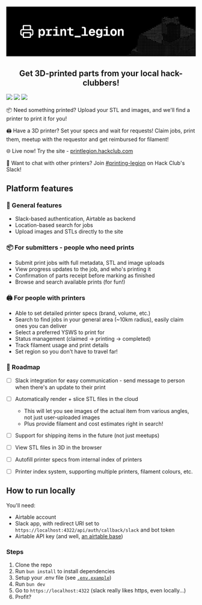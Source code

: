 ![print_legion](https://raw.githubusercontent.com/hackclub/print-legion/refs/heads/v2/public/media/github_banner.v1.png)
<h2 align=center>Get 3D-printed parts from your local hack-clubbers!</h2>

[![](https://img.shields.io/github/stars/hackclub/print-legion?style=flat-square&logo=github)](https://github.com/hackclub/print-legion) [![](https://img.shields.io/badge/website-print__legion.hackclub.com-red?style=flat-square)](https://printlegion.hackclub.com) [![](https://img.shields.io/badge/slack-%23print--legion-blue?logo=slack&style=flat-square)](https://hackclub.slack.com/archives/C083P4FJM46)


📦 Need something printed? Upload your STL and images, and we'll find a printer to print it for you!

🖨️ Have a 3D printer? Set your specs and wait for requests! Claim jobs, print them, meetup with the requestor and get reimbursed for filament!

🌐 Live now! Try the site - [printlegion.hackclub.com](https://printlegion.hackclub.com)

💬 Want to chat with other printers? Join [#printing-legion](https://hackclub.slack.com/archives/C083P4FJM46) on Hack Club's Slack!

## Platform features

### 📁 General features
- Slack-based authentication, Airtable as backend
- Location-based search for jobs
- Upload images and STLs directly to the site

### 📦 For submitters - people who need prints
- Submit print jobs with full metadata, STL and image uploads
- View progress updates to the job, and who's printing it
- Confirmation of parts receipt before marking as finished
- Browse and search available prints (for fun!)

### 🖨️ For people with printers
- Able to set detailed printer specs (brand, volume, etc.)
- Search to find jobs in your general area (~10km radius), easily claim ones you can deliver
- Select a preferred YSWS to print for
- Status management (claimed → printing → completed)
- Track filament usage and print details
- Set region so you don't have to travel far!

### 🚧 Roadmap
- [ ] Slack integration for easy communication - send message to person when there's an update to their print
- [ ] Automatically render + slice STL files in the cloud
  - This will let you see images of the actual item from various angles, not just user-uploaded images
  - Plus provide filament and cost estimates right in search! 
- [ ] Support for shipping items in the future (not just meetups)
- [ ] View STL files in 3D in the browser
- [ ] Autofill printer specs from internal index of printers
- [ ] Printer index system, supporting multiple printers, filament colours, etc.


## How to run locally
You'll need: 
- Airtable account
- Slack app, with redirect URI set to `https://localhost:4322/api/auth/callback/slack` and bot token
- Airtable API key (and well, [an airtable base](airtable_schema.md))

### Steps
1. Clone the repo
2. Run `bun install` to install dependencies
3. Setup your .env file (see [`.env.example`](.env.example))
4. Run `bun dev`
5. Go to `https://localhost:4322` (slack really likes https, even locally...)
6. Profit?
